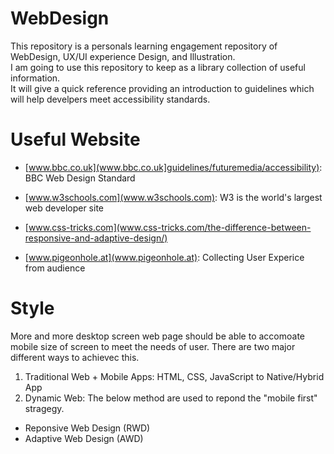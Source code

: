 # WebDesign
This repository is a personals learning engagement repository of WebDesign, UX/UI experience Design, and Illustration.  
I am going to use this repository to keep as a library collection of useful information.  
It will give a quick reference providing an introduction to guidelines which will help develpers meet accessibility standards. 

# Useful Website
- [www.bbc.co.uk](www.bbc.co.uk]guidelines/futuremedia/accessibility): BBC Web Design Standard

- [www.w3schools.com](www.w3schools.com): W3 is the world's largest web developer site 

- [www.css-tricks.com](www.css-tricks.com/the-difference-between-responsive-and-adaptive-design/)

- [www.pigeonhole.at](www.pigeonhole.at): Collecting User Experice from audience

# Style
More and more desktop screen web page should be able to accomoate mobile size of screen to meet the needs of user. There are two major different ways to achievec this. 
1. Traditional Web + Mobile Apps: HTML, CSS, JavaScript to Native/Hybrid App
2. Dynamic Web: The below method are used to repond the "mobile first" stragegy.  
- Reponsive Web Design (RWD)
- Adaptive Web Design (AWD) 

# 
